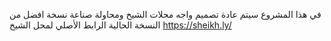 في هذا المشروع سيتم عادة تصميم واجه محلات الشيخ ومحاولة صناعة نسخة افضل من النسخة الحالية 
الرابط الأصلي لمحل الشيخ https://sheikh.ly/

